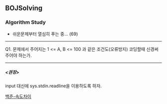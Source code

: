## BOJSolving 
### Algorithm Study

 - 쉬운문제부터 열심히 푸는 중... (69)

* * *

Q1. 문제에서 주어지는 1 <= A, B <= 100 과 같은 조건도(오류방지) 코딩할때 신경써주어야 하는가.

* * *
##### <권장>
input 대신에 sys.stdin.readline을 이용하도록 하자. 

[백준-속도차이](https://www.acmicpc.net/blog/view/56)